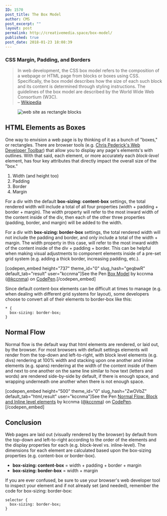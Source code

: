 ```yaml
---
ID: 1570
post_title: The Box Model
author: CMS
post_excerpt: ""
layout: post
permalink: http://creativemedia.space/box-model/
published: true
post_date: 2018-01-23 18:08:39
---
```

<!-- wp:heading {"level":3} -->
<h3>CSS Margin, Padding, and Borders</h3>
<!-- /wp:heading -->

<!-- wp:quote -->
<blockquote class="wp-block-quote"><p>In web development, the CSS box model refers to the composition of a webpage or HTML page from blocks or boxes using CSS. Specifically, the box model describes how the size of each such block and its content is determined through styling instructions. The guidelines of the box model are described by the World Wide Web Consortium (W3C).<br>– <a href="https://en.wikipedia.org/wiki/CSS_box_model">Wikipedia</a></p></blockquote>
<!-- /wp:quote -->

<!-- wp:image {"id":1757,"align":"center"} -->
<div class="wp-block-image"><figure class="aligncenter"><img src="https://www.creativemedia.space/wp-content/uploads/2018/01/site-outlined.gif" alt="web site as rectangle blocks" class="wp-image-1757"/></figure></div>
<!-- /wp:image -->

<!-- wp:heading -->
<h2>HTML Elements as Boxes</h2>
<!-- /wp:heading -->

<!-- wp:paragraph -->
<p>One way to envision a web page is by thinking of it as a bunch of "boxes," or rectangles. There are browser tools (e.g. <a href="https://chrispederick.com/work/web-developer/">Chris Pederick's Web Developer Toolbar</a>) that allow you to display any page's elements's with outlines. With that said, each element, or more accurately each <em>block-level</em> element, has four key attributes that directly impact the overall size of the "box."</p>
<!-- /wp:paragraph -->

<!-- wp:list {"ordered":true} -->
<ol><li>Width (and height too)</li><li>Padding</li><li>Border</li><li>Margin</li></ol>
<!-- /wp:list -->

<!-- wp:paragraph -->
<p>For a div with the default <strong>box-sizing: content-box</strong> settings, the total rendered width will include a total of all four properties (width + padding + border + margin). The width property will refer to the most inward width of the content inside of the div, then each of the other three properties (padding, border, and margin) will be added to the width.</p>
<!-- /wp:paragraph -->

<!-- wp:paragraph -->
<p>For a div with&nbsp;<strong>box-sizing: border-box</strong> settings, the total rendered width will not include the padding and border, and only include a total of the width + margin. The width property in this case, will refer to the most inward width of the content inside of the div + padding + border. This can be helpful when making visual adjustments to component elements inside of a pre-set grid system (e.g. adding a thick border, increasing padding, etc.).</p>
<!-- /wp:paragraph -->

<!-- wp:shortcode -->
[codepen_embed height="737" theme_id="0" slug_hash="geqbwR" default_tab="result" user="kccnma"]See the Pen <a href="https://codepen.io/kccnma/pen/geqbwR/">Box Model</a> by kccnma (<a href="https://codepen.io/kccnma">@kccnma</a>) on <a href="https://codepen.io">CodePen</a>.[/codepen_embed]
<!-- /wp:shortcode -->

<!-- wp:paragraph -->
<p>Since default content-box elements can be difficult at times to manage (e.g. when dealing with different grid systems for layout), some developers choose to convert all of their elements to border-box like this:</p>
<!-- /wp:paragraph -->

<!-- wp:code -->
<pre class="wp-block-code"><code>* {
  box-sizing: border-box;
}
</code></pre>
<!-- /wp:code -->

<!-- wp:heading -->
<h2>Normal Flow</h2>
<!-- /wp:heading -->

<!-- wp:paragraph -->
<p>Normal flow is the default way that html elements are rendered, or laid out, by the browser. For most browsers with default settings elements will render from the top-down and left-to-right, with block level elements (e.g. divs) rendering at 100% width and stacking upon one another and inline elements (e.g. spans) rendering at the width of the content inside of them and next to one another on the same line similar to how text (letters and words) are rendered side-by-side by default, if there is enough space, and wrapping underneath one another when there is not enough space.</p>
<!-- /wp:paragraph -->

<!-- wp:shortcode -->
[codepen_embed height="500" theme_id="0" slug_hash="ZwOVbZ" default_tab="html,result" user="kccnma"]See the Pen <a href="https://codepen.io/kccnma/pen/ZwOVbZ/">Normal Flow: Block and Inline level elements</a> by kccnma (<a href="https://codepen.io/kccnma">@kccnma</a>) on <a href="https://codepen.io">CodePen</a>.[/codepen_embed]
<!-- /wp:shortcode -->

<!-- wp:heading -->
<h2>Conclusion</h2>
<!-- /wp:heading -->

<!-- wp:paragraph -->
<p>Web pages are laid out (visually rendered by the browser) by default from the top-down and left-to-right according to the order of the elements and the display properties for each (e.g. block-level vs. inline-level). The dimensions for each element are calculated based upon the box-sizing properties (e.g. content-box or border-box).</p>
<!-- /wp:paragraph -->

<!-- wp:list -->
<ul><li><strong>box-sizing: content-box</strong> = width + padding + border + margin</li><li><strong>box-sizing: border-box</strong>&nbsp;= width + margin</li></ul>
<!-- /wp:list -->

<!-- wp:paragraph -->
<p>If you are ever confused, be sure to use your browser's web developer tool to inspect your element and if not already set (and needed), remember the code for box-sizing: border-box:</p>
<!-- /wp:paragraph -->

<!-- wp:code -->
<pre class="wp-block-code"><code>selector {
  box-sizing: border-box;
}
</code></pre>
<!-- /wp:code -->